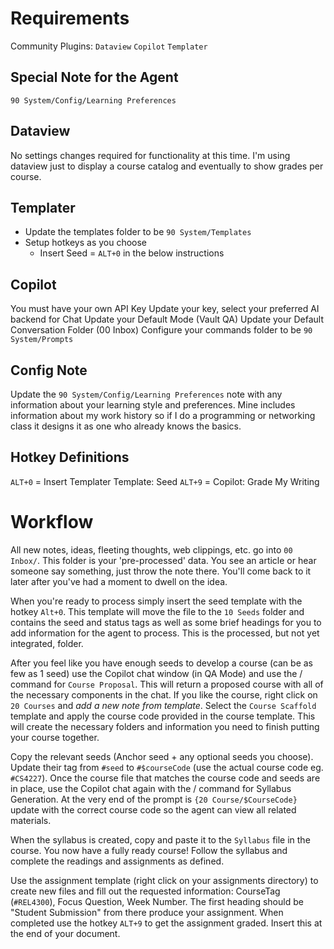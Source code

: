 # Requirements
Community Plugins:
`Dataview`
`Copilot`
`Templater`

## Special Note for the Agent
`90 System/Config/Learning Preferences`

## Dataview
No settings changes required for functionality at this time. I'm using dataview just to display a course catalog and eventually to show grades per course.

## Templater
- Update the templates folder to be `90 System/Templates`
- Setup hotkeys as you choose 
	- Insert Seed = `ALT+0` in the below instructions

## Copilot
You must have your own API Key
Update your key, select your preferred AI backend for Chat
Update your Default Mode (Vault QA)
Update your Default Conversation Folder (00 Inbox)
Configure your commands folder to be `90 System/Prompts`

## Config Note
Update the `90 System/Config/Learning Preferences` note with any information about your learning style and preferences. Mine includes information about my work history so if I do a programming or networking class it designs it as one who already knows the basics.

## Hotkey Definitions
`ALT+0` = Insert Templater Template: Seed
`ALT+9` = Copilot: Grade My Writing
# Workflow
All new notes, ideas, fleeting thoughts, web clippings, etc. go into `00 Inbox/`. This folder is your 'pre-processed' data. You see an article or hear someone say something, just throw the note there. You'll come back to it later after you've had a moment to dwell on the idea. 

When you're ready to process simply insert the seed template with the hotkey `Alt+0`. This template will move the file to the `10 Seeds` folder and contains the seed and status tags as well as some brief headings for you to add information for the agent to process. This is the processed, but not yet integrated, folder.

After you feel like you have enough seeds to develop a course (can be as few as 1 seed) use the Copilot chat window (in QA Mode) and use the / command for `Course Proposal`. This will return a proposed course with all of the necessary components in the chat. If you like the course, right click on `20 Courses` and *add a new note from template*. Select the `Course Scaffold` template and apply the course code provided in the course template. This will create the necessary folders and information you need to finish putting your course together. 

Copy the relevant seeds (Anchor seed + any optional seeds you choose). Update their tag from `#seed` to `#$courseCode` (use the actual course code eg. `#CS4227`). Once the course file that matches the course code and seeds are in place, use the Copilot chat again with the / command for Syllabus Generation. At the very end of the prompt is `{20 Course/$CourseCode}` update with the correct course code so the agent can view all related materials. 

When the syllabus is created, copy and paste it to the `Syllabus` file in the course. You now have a fully ready course! Follow the syllabus and complete the readings and assignments as defined. 

Use the assignment template (right click on your assignments directory) to create new files and fill out the requested information: CourseTag (`#REL4300`), Focus Question, Week Number. The first heading should be "Student Submission" from there produce your assignment. When completed use the hotkey `ALT+9` to get the assignment graded. Insert this at the end of your document.